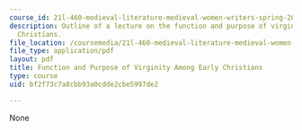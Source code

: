 ```yaml
---
course_id: 21l-460-medieval-literature-medieval-women-writers-spring-2004
description: Outline of a lecture on the function and purpose of virginity among early
  Christians.
file_location: /coursemedia/21l-460-medieval-literature-medieval-women-writers-spring-2004/bf2f73c7a8cbb93a0cdde2cbe5997de2_hand_out5_hagiog.pdf
file_type: application/pdf
layout: pdf
title: Function and Purpose of Virginity Among Early Christians
type: course
uid: bf2f73c7a8cbb93a0cdde2cbe5997de2

---
```

None